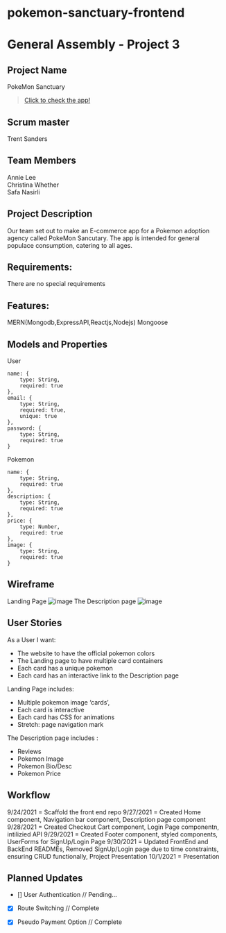 # pokemon-sanctuary-frontend

# General Assembly - Project 3

## Project Name
PokeMon Sanctuary
>[Click to check the app!](https://pokemon-sanctuary.herokuapp.com/)

## Scrum master
Trent Sanders


## Team Members
Annie Lee  
Christina Whether  
Safa Nasirli

## Project Description
Our team set out to make an E-commerce app for a Pokemon adoption agency called PokeMon Sancutary. The app is intended for general populace consumption, catering to all ages.

## Requirements:
There are no special requirements

## Features:
MERN(Mongodb,ExpressAPI,Reactjs,Nodejs)
Mongoose


## Models and Properties
User
```
name: {
    type: String,
    required: true
},
email: {
    type: String,
    required: true,
    unique: true
},
password: {
    type: String,
    required: true
}
```
Pokemon
```
name: {
    type: String,
    required: true
},
description: {
    type: String,
    required: true
},
price: {
    type: Number,
    required: true
},
image: {
    type: String,
    required: true
}
```

## Wireframe
Landing Page
![image](https://imgur.com/sM08Abg.png)
The Description page
![image](https://imgur.com/I1eGXF7.png)

## User Stories
As a User I want:
* The website to have the official pokemon colors
* The Landing page to have multiple card containers
* Each card has a unique pokemon
* Each card has an interactive link to the Description page

Landing Page includes:
* Multiple pokemon image ‘cards’,
* Each card is interactive
* Each card has CSS for animations
* Stretch: page navigation mark

The Description page includes :
* Reviews
* Pokemon Image
* Pokemon Bio/Desc
* Pokemon Price


## Workflow
9/24/2021 = Scaffold the front end repo
9/27/2021 = Created Home component, Navigation bar component, Description page component
9/28/2021 = Created Checkout Cart component, Login Page componentn, intilizied API
9/29/2021 = Created Footer component, styled components, UserForms for SignUp/Login Page
9/30/2021 = Updated FrontEnd and BackEnd READMEs, Removed SignUp/Login page due to time constraints, ensuring CRUD functionally, Project Presentation 
10/1/2021 = Presentation

## Planned Updates
- [] User Authentication // Pending...
- [x] Route Switching // Complete
- [x] Pseudo Payment Option // Complete

